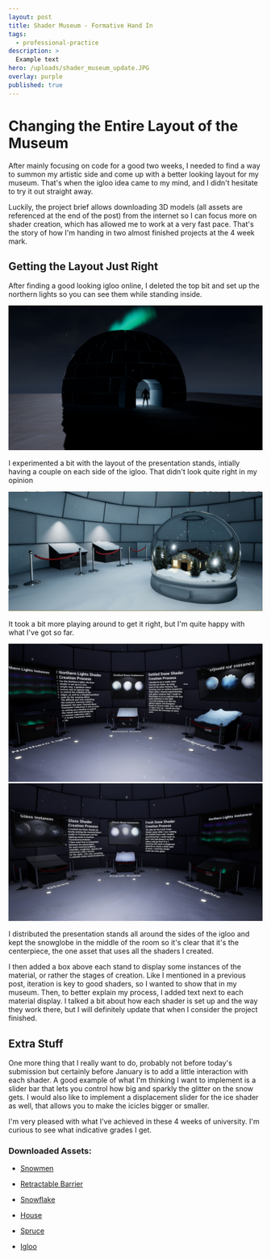 ```yaml
---
layout: post
title: Shader Museum - Formative Hand In
tags:
  - professional-practice
description: >
  Example text
hero: /uploads/shader_museum_update.JPG
overlay: purple
published: true
---
```


# Changing the Entire Layout of the Museum
After mainly focusing on code for a good two weeks, I needed to find a way to summon my artistic side and come up with a better looking layout for my museum. That's when the igloo idea came to my mind, and I didn't hesitate to try it out straight away. 

Luckily, the project brief allows downloading 3D models (all assets are referenced at the end of the post) from the internet so I can focus more on shader creation, which has allowed me to work at a very fast pace. That's the story of how I'm handing in two almost finished projects at the 4 week mark. 

## Getting the Layout Just Right
After finding a good looking igloo online, I deleted the top bit and set up the northern lights so you can see them while standing inside.

![](uploads/shader_museum_update.JPG)

I experimented a bit with the layout of the presentation stands, intially having a couple on each side of the igloo. That didn't look quite right in my opinion

![](uploads/shader_museum_update2.JPG)

It took a bit more playing around to get it right, but I'm quite happy with what I've got so far.

![](/uploads/museum_new_ss4.png)
![](/uploads/museum_new_ss5.png)

I distributed the presentation stands all around the sides of the igloo and kept the snowglobe in the middle of the room so it's clear that it's the centerpiece, the one asset that uses all the shaders I created.

I then added a box above each stand to display some instances of the material, or rather the stages of creation. Like I mentioned in a previous post, iteration is key to good shaders, so I wanted to show that in my museum. Then, to better explain my process, I added text next to each material display. I talked a bit about how each shader is set up and the way they work there, but I will definitely update that when I consider the project finished.

## Extra Stuff
One more thing that I really want to do, probably not before today's submission but certainly before January is to add a little interaction with each shader. A good example of what I'm thinking I want to implement is a slider bar that lets you control how big and sparkly the glitter on the snow gets. I would also like to implement a displacement slider for the ice shader as well, that allows you to make the icicles bigger or smaller.

I'm very pleased with what I've achieved in these 4 weeks of university. I'm curious to see what indicative grades I get.

### Downloaded Assets:
- [Snowmen](https://www.turbosquid.com/3d-models/3d-christmas-new-years-thanks-1664834)


- [Retractable Barrier](https://www.turbosquid.com/3d-models/3d-retractable-barrier-1585436)

- [Snowflake](https://www.turbosquid.com/3d-models/snow-snowflake-model-1477293)

- [House](https://www.turbosquid.com/3d-models/free-max-mode-small-house/220643)

- [Spruce](https://www.turbosquid.com/3d-models/3d-spruce-model/786246)

- [Igloo](https://3dsky.org/3dmodels/show/ighlu)